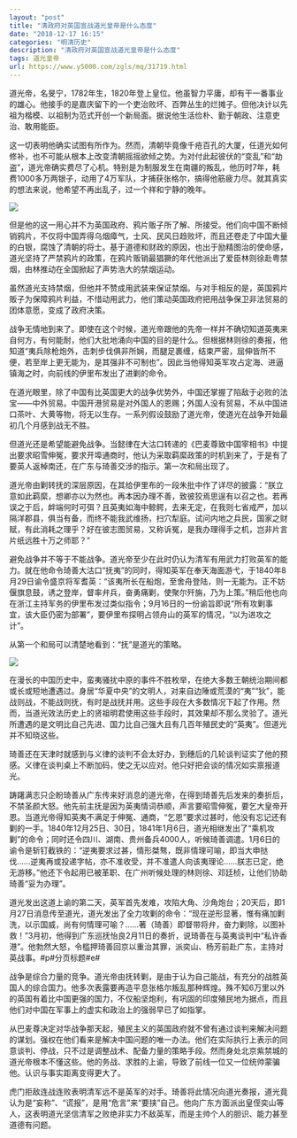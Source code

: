 ```yaml
---
layout: "post"
title: "清政府对英国宣战道光皇帝是什么态度"
date: "2018-12-17 16:15"
categories: "明清历史"
description: "清政府对英国宣战道光皇帝是什么态度"
tags: 道光皇帝
url: https://www.y5000.com/zgls/mq/31719.html
---
```






道光帝，名旻宁，1782年生，1820年登上皇位。他虽智力平庸，却有干一番事业的雄心。他接手的是嘉庆留下的一个吏治败坏、百弊丛生的烂摊子。但他决计以先祖为楷模、以祖制为范式开创一个新局面。据说他生活俭朴、勤于朝政、注意吏治、敢用能臣。

这一切表明他确实试图有所作为。然而，清朝毕竟像千疮百孔的大厦，任道光如何修补，也不可能从根本上改变清朝摇摇欲倾之势。为对付此起彼伏的“变乱”和“劫盗”，道光帝确实费尽了心机。特别是为制服发生在南疆的叛乱，他历时7年，耗费1000多万两银子，动用了4万军队，才捕获张格尔，搞得他筋疲力尽。就其真实的想法来说，他希望不再出乱子，过一个祥和宁静的晚年。

![](https://img.y5000.com/uploads/allimg/180730/8-1PI0140435B6.jpg)

但是他的这一用心并不为英国政府、鸦片贩子所了解、所接受。他们向中国不断倾销鸦片，不仅将中国弄得乌烟瘴气，士风、民风日趋败坏，而且还卷走了中国大量的白银，腐蚀了清朝的将士。基于道德和财政的原因，也出于励精图治的使命感，道光坚持了严禁鸦片的政策，在鸦片贩销最猖獗的年代他派出了爱臣林则徐赴粤禁烟，由林推动在全国掀起了声势浩大的禁烟运动。

虽然道光支持禁烟，但他并不赞成用武装来保证禁烟。与对手相反的是，英国鸦片贩子为保障鸦片利益，不惜动用武力，他们策动英国政府把用战争保卫非法贸易的团体意愿，变成了政府决策。

战争无情地到来了。即使在这个时候，道光帝跟他的先帝一样并不确切知道英夷来自何方，有何能耐，他们大批地涌向中国的目的是什么。但根据林则徐的奏报，他知道“夷兵除枪炮外，击刺步伐俱非所娴，而腿足裹缠，结束严密，屈伸皆所不便，若至岸上更无能为，是其强非不可制也”。因此当他得知英军攻占定海、进逼镇海之时，向前线的伊里布发出了进剿的命令。

在道光眼里，除了中国有比英国更大的战争优势外，中国还掌握了陷敌于必败的法宝——中外贸易。中国开港贸易是对外国人的恩赐；外国人没有贸易，不从中国进口茶叶、大黄等物，将无以生存。一系列假设鼓励了道光帝，使道光在战争开始最初几个月感到战无不胜。

但道光还是希望能避免战争。当懿律在大沽口转递的《巴麦尊致中国宰相书》中提出要求昭雪伸冤，要求开埠通商时，他认为采取羁縻政策的时机到来了，于是有了要英人返棹南还，在广东与琦善交涉的指示。第一次和局出现了。

道光帝由剿转抚的深层原因，在其给伊里布的一段朱批中作了详尽的披露：“朕立意如此羁縻，想卿亦以为然也。再本因办理不善，致彼狡焉思逞有以召之也。若再误之于后，衅端何时可弭？且英夷如海中鲸鳄，去来无定，在我则七省戒严，加以隔洋郡县，俱当有备，而终不能我武维扬，扫穴犁庭。试问内地之兵民，国家之财赋，有此消耗之理乎？好在彼志图贸易，又称诉冤，是我办理得手之机，岂非片言片纸远胜十万之师耶？”

避免战争并不等于不能战争。道光帝至少在此时仍认为清军有用武力打败英军的能力。就在他命令琦善大沽口“抚夷”的同时，得知英军在奉天海面游弋，于1840年8月29日谕令盛京将军耆英：“该夷所长在船炮，至舍舟登陆，则一无能为。正不妨偃旗息鼓，诱之登岸，督率弁兵，奋勇痛剿，使聚尔歼旃，乃为上策。”稍后他也向在浙江主持军务的伊里布发过类似指令；9月16日的一份谕旨即说“所有攻剿事宜，该大臣仍密为部署”，要伊里布探明占领舟山的英军的情况，“以为进攻之计”。

从第一个和局可以清楚地看到：“抚”是道光的策略。

![](https://img.y5000.com/uploads/allimg/180730/8-1PI0140553339.jpg)

在漫长的中国历史中，蛮夷骚扰中原的事件不胜枚举，在绝大多数王朝统治期间都或长或短地遭遇过。身居“华夏中央”的文明人，对来自边陲或荒漠的“夷”“狄”，能战则战，不能战则抚，有时是战抚并用。这些手段在大多数情况下起了作用。然而，当道光效法历史上的贤祖明君使用这些手段时，其效果却不那么灵验了。道光所遭遇的是文明比自己先进、国力比自己强大且有几百年殖民史的“英夷”。但道光并不知晓这些。

琦善还在天津时就感到与义律的谈判不会太好办，到穗后的几轮谈判证实了他的预感。义律在谈判桌上不断加码，使之无以应对。他只好把会谈的情况如实禀报道光。

踌躇满志只企盼琦善从广东传来好消息的道光帝，在得到琦善先后发来的奏折后，不禁圣颜大怒。他先前主抚是因为英夷情词恭顺，声言要昭雪伸冤，要乞大皇帝开恩。当道光帝得知英夷不满足于伸冤、通商，“乞恩”要求过甚时，他没有忘记还有剿的一手。1840年12月25日、30日，1841年1月6日，道光相继发出了“乘机攻剿”的命令；同时还令四川、湖南、贵州备兵4000人，听候琦善调遣。1月6日的谕令是斩钉截铁的：“逆夷要求过甚，情形桀骜，既非情理可喻，即当大申挞伐……逆夷再或投递字帖，亦不准收受，并不准遣人向该夷理论……朕志已定，绝无游移。”他还下令起用已被革职、在广州听候处理的林则徐、邓廷桢，让他们协助琦善“妥为办理”。

道光发出这道上谕的第二天，英军首先发难，攻陷大角、沙角炮台；20天后，即1月27日消息传至道光，道光发出了全力攻剿的命令：“现在逆形显著，惟有痛加剿洗，以示国威，尚有何情理可喻？……著（琦善）即督带将弁，奋力剿除，以图补救！”3月初，他得到广东巡抚怡良2月11日的奏折，说琦善在与英夷谈判中“私许香港”。他勃然大怒，令槛押琦善回京以重治其罪，派奕山、杨芳前赴广东，主持对英战事。#p#分页标题#e#

战争是综合力量的竞争。道光帝由抚转剿，是由于认为自己能战，有充分的战胜英国人的综合国力。他多次表露要再造平息张格尔叛乱那种辉煌。殊不知6万里以外的英国有着比中国更强的国力，不仅船坚炮利，有巩固的印度殖民地为据点，而且他们对中国在军事上的虚实和政治上的强弱早已了如指掌。

从巴麦尊决定对华战争那天起，殖民主义的英国政府就不曾有通过谈判来解决问题的谋划。强权在他们看来是解决中国问题的唯一办法。他们在实际执行上表示的同意谈判、停战，只不过是调整战术、配备力量的策略手段。然而身处北京紫禁城的道光帝根本不懂这些。他的务战、求胜的上谕，导致了前线一位又一位统帅蒙骗他。认识与事实距离变得更大了。

虎门拒敌连战连败表明清军远不是英军的对手。琦善将此情况向道光奏报，道光竟认为是“妄称”、“谎报”，是用“危言”来“要挟”自己。他向广东方面派出皇侄奕山等人，这表明道光坚信清军之败绝非实力不敌英军，而是主帅个人的胆识、能力甚至道德有问题。

